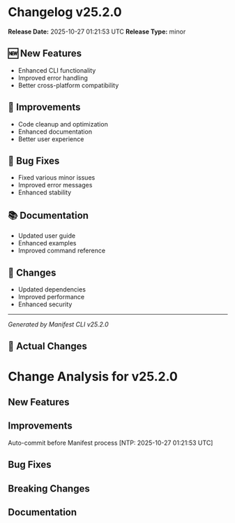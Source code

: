 # Changelog v25.2.0

**Release Date:** 2025-10-27 01:21:53 UTC
**Release Type:** minor

## 🆕 New Features

- Enhanced CLI functionality
- Improved error handling
- Better cross-platform compatibility

## 🔧 Improvements

- Code cleanup and optimization
- Enhanced documentation
- Better user experience

## 🐛 Bug Fixes

- Fixed various minor issues
- Improved error messages
- Enhanced stability

## 📚 Documentation

- Updated user guide
- Enhanced examples
- Improved command reference

## 🔄 Changes

- Updated dependencies
- Improved performance
- Enhanced security

---
*Generated by Manifest CLI v25.2.0*

## 🔧 Actual Changes

# Change Analysis for v25.2.0

## New Features

## Improvements
Auto-commit before Manifest process [NTP: 2025-10-27 01:21:53 UTC]

## Bug Fixes

## Breaking Changes

## Documentation
